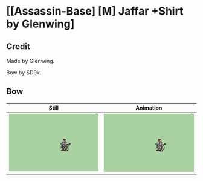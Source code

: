 # [\[Assassin-Base\] \[M\] Jaffar +Shirt by Glenwing]

## Credit

Made by Glenwing. 

Bow by SD9k.
	
## Bow

| Still | Animation |
| :---: | :-------: |
| ![Bow still](./Bow_000.png) | ![Bow animation](./Bow.gif) |

